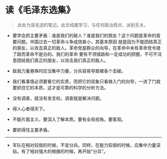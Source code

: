 # 读《毛泽东选集》

> 此处为读毛选的笔记。此文纯属学习，与任何政治观点、派别无关。

- 要学会抓主要矛盾：谁是我们的敌人？谁是我们的朋友？这个问题是革命的首要问题。中国过去一切革命斗争成效甚小，其基本原因
就是因为不能团结真正的朋友，以攻击真正的敌人。革命党是群众的向导，在革命中未有革命党令错了路而革命不是白的。我们的革命
要有不领错路和一定成功的把握，不可不注意团结我们真正的朋友，以攻击我们真正的敌人。

- 敌我力量悬殊时应当集中力量，分兵容易导致被各个击破。

- 我们看事情必须要看它的实质，而把它的现象只看做入门的向导，一进了门就要抓住它的本质，这才是可靠的科学的分析方法。

- 没有调查，就没有发言权。调查就是解决问题。

- 得人心者得天下。

- 不能片面主义，要深入了解本质。要有全局视角。要客观。

- 要抓得住主要矛盾。

---

- 军队在相对较弱的时候，不宜分兵。同样，在能力较弱的时候，应集中力量深钻，有了相对强大的根据的时候，再开始"分兵"。
